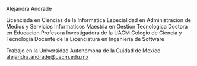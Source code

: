 Alejandra Andrade

Licenciada en Ciencias de la Informatica
Especialidad en Administracion de Medios y Servicios Informaticos
Maestria en Gestion Tecnologica
Doctora en Educacion
Profesora Investigadora de la UACM
Colegio de Ciencia y Tecnologia
Docente de la Licenciatura en Ingenieria de Software

Trabajo en la Universidad Autonomona de la Cuidad de Mexico
alejandra.andrade@uacm.edu.mx
